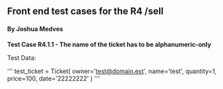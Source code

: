 ## Front end test cases for the R4 /sell
#### By Joshua Medves

**Test Case R4.1.1 - The name of the ticket has to be alphanumeric-only**

Test Data:

'''
test_ticket = Ticket(
    owner='test@domain.ext',
    name='test',
    quantity=1,
    price=100,
    date='22222222'
)
'''
